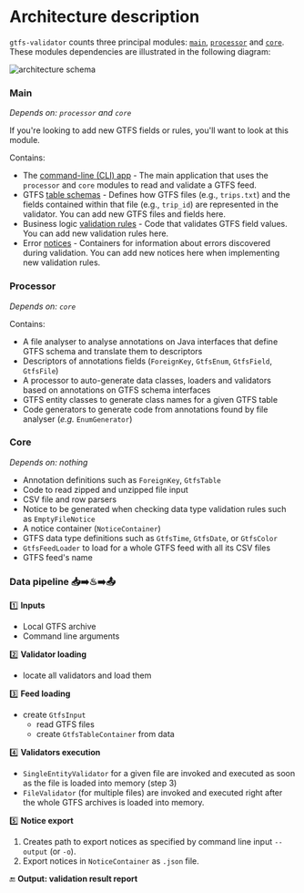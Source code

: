 # Architecture description
`gtfs-validator` counts three principal modules: [`main`](/main), [`processor`](/processor) and [`core`](/core). These modules dependencies are illustrated in the following diagram:

![architecture schema](https://user-images.githubusercontent.com/35747326/101182386-610e9400-3624-11eb-84b9-ec935e44aa2b.png)

### Main
_Depends on: `processor` and `core`_

If you're looking to add new GTFS fields or rules, you'll want to look at this module.

Contains:
- The [command-line (CLI) app](/main/src/main/java/org/mobilitydata/gtfsvalidator/cli) - The main application that uses the `processor` and `core` modules to read and validate a GTFS feed.
- GTFS [table schemas](/main/src/main/java/org/mobilitydata/gtfsvalidator/table) - Defines how GTFS files (e.g., `trips.txt`) and the fields contained within that file (e.g., `trip_id`) are represented in the validator. You can add new GTFS files and fields here. 
- Business logic [validation rules](/main/src/main/java/org/mobilitydata/gtfsvalidator/validator) - Code that validates GTFS field values. You can add new validation rules here.
- Error [notices](/main/src/main/java/org/mobilitydata/gtfsvalidator/notice) - Containers for information about errors discovered during validation. You can add new notices here when implementing new validation rules.
  
### Processor
_Depends on: `core`_

Contains:
- A file analyser to analyse annotations on Java interfaces that define GTFS schema and translate them to descriptors
- Descriptors of annotations fields (`ForeignKey`, `GtfsEnum`, `GtfsField`, `GtfsFile`)
- A processor to auto-generate data classes, loaders and validators based on annotations on GTFS schema interfaces
- GTFS entity classes to generate class names for a given GTFS table
- Code generators to generate code from annotations found by file analyser (_e.g._ `EnumGenerator`)

### Core
_Depends on: nothing_

- Annotation definitions such as `ForeignKey`, `GtfsTable`
- Code to read zipped and unzipped file input
- CSV file and row parsers 
- Notice to be generated when checking data type validation rules such as `EmptyFileNotice` 
- A notice container (`NoticeContainer`)
- GTFS data type definitions such as `GtfsTime`, `GtfsDate`, or `GtfsColor`
- `GtfsFeedLoader` to load for a whole GTFS feed with all its CSV files
- GTFS feed's name

### Data pipeline 📥➡️♨➡️📤

1️⃣ **Inputs**
- Local GTFS archive
- Command line arguments 

2️⃣  **Validator loading**
- locate all validators and load them

3️⃣  **Feed loading**
- create `GtfsInput`
  - read GTFS files
  - create `GtfsTableContainer` from data

4️⃣ **Validators execution**
- `SingleEntityValidator` for a given file are invoked and executed as soon as the file is loaded into memory (step 3)
- `FileValidator` (for multiple files) are invoked and executed right after the whole GTFS archives is loaded into memory.
 
5️⃣ **Notice export**
1. Creates path to export notices as specified by command line input `--output` (or `-o`).
1. Export notices in `NoticeContainer` as `.json` file. 

🔚 **Output: validation result report** 
